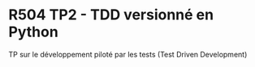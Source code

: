 # R504 TP2 - TDD versionné en Python
TP sur le développement piloté par les tests (Test Driven Development)
